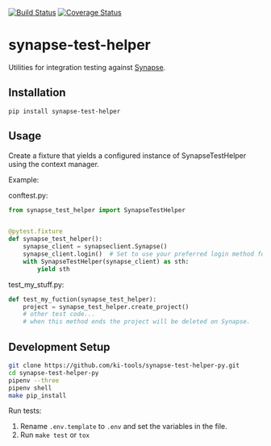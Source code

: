 [![Build Status](https://travis-ci.org/ki-tools/synapse-test-helper-py.svg?branch=master)](https://travis-ci.org/ki-tools/synapse-test-helper-py)
[![Coverage Status](https://coveralls.io/repos/github/ki-tools/synapse-test-helper-py/badge.svg?branch=master)](https://coveralls.io/github/ki-tools/synapse-test-helper-py?branch=master)

# synapse-test-helper

Utilities for integration testing against [Synapse](https://www.synapse.org).

## Installation

`pip install synapse-test-helper`

## Usage

Create a fixture that yields a configured instance of SynapseTestHelper using the context manager.

Example:

conftest.py:

```python
from synapse_test_helper import SynapseTestHelper


@pytest.fixture
def synapse_test_helper():
    synapse_client = synapseclient.Synapse()
    synapse_client.login()  # Set to use your preferred login method for Synapse.
    with SynapseTestHelper(synapse_client) as sth:
        yield sth
```

test_my_stuff.py:

```python
def test_my_fuction(synapse_test_helper):
    project = synapse_test_helper.create_project()
    # other test code...
    # when this method ends the project will be deleted on Synapse.
```

## Development Setup

```bash
git clone https://github.com/ki-tools/synapse-test-helper-py.git
cd synapse-test-helper-py
pipenv --three
pipenv shell
make pip_install
```

Run tests:

1. Rename `.env.template` to `.env` and set the variables in the file.
2. Run `make test` or `tox`
